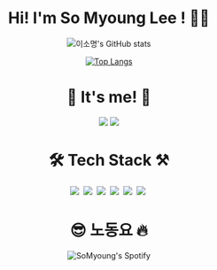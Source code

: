 # <div align="center"> Hi! I'm So Myoung Lee ! 🌼🌻 </div>

<!--
**LeeSoMyoung/LeeSoMyoung** is a ✨ _special_ ✨ repository because its `README.md` (this file) appears on your GitHub profile.

Here are some ideas to get you started:

- 🔭 I’m currently working on ...
- 🌱 I’m currently learning ...
- 👯 I’m looking to collaborate on ...
- 🤔 I’m looking for help with ...
- 💬 Ask me about ...
- 📫 How to reach me: ...
- 😄 Pronouns: ...
- ⚡ Fun fact: ...
-->

<div align="center"> 
  
![이소명's GitHub stats](https://github-readme-stats.vercel.app/api?username=LeeSoMyoung&show_icons=true&theme=radical) 
  
 [![Top Langs](https://github-readme-stats.vercel.app/api/top-langs/?username=LeeSoMyoung)](https://github.com/anuraghazra/github-readme-stats)
</div>

# <div align="center"> 🌼 It's me! 🌻 </div>
<div align="center">
  <a href="mailto:so4644009@gmail.com" target="_blank"><img src="https://img.shields.io/badge/Gmail-EA4335?style=flat-square&logo=Gmail&logoColor=red"/></a>
  <a href="https://velog.io/@leesomyoung" target="_blank"><img src="https://img.shields.io/badge/Velog-184D66?style=flat-square&logo=VectorLogoZone&logoColor=mint"/></a>
</div>

# <div align="center">🛠 Tech Stack ⚒</div>

<div align="center">
<img src="https://img.shields.io/badge/-A8B9CC?style=flat-square&logo=C&logoColor=white"/></a>&nbsp 
<img src="https://img.shields.io/badge/C%2B%2B-00599C?style=flat-square&logo=C%2B%2B&logoColor=white"/></a>&nbsp 
<img src="https://img.shields.io/badge/Java-007396?style=flat-square&logo=Java&logoColor=white"/></a>&nbsp 
<img src="https://img.shields.io/badge/Android-3DDC84?style=flat-square&logo=Android&logoColor=white"/></a>&nbsp 
<img src="https://img.shields.io/badge/Firebase-FFCA28?style=flat-square&logo=Firebase&logoColor=white"/></a>&nbsp 
<img src="https://img.shields.io/badge/React-61DAFB?style=flat-square&logo=React&logoColor=white"/></a>&nbsp 

</div>

# <div align="center">😎 노동요 🔥</div>

<div align="center">

![SoMyoung's Spotify](https://spotify-recently-played-readme.vercel.app/api?user=31222yrnhakeyiqaz4t72j7ieiim&count=7)            
</div>
